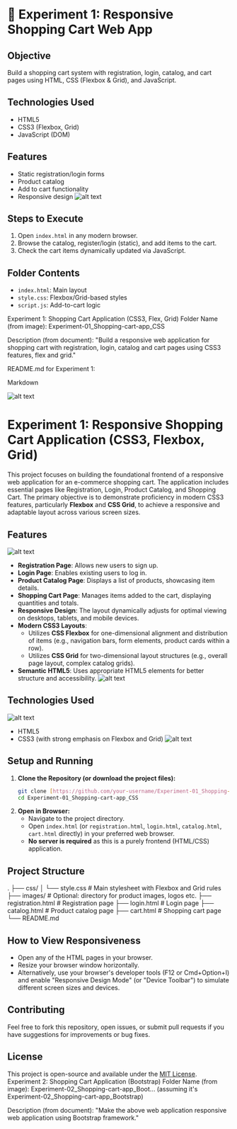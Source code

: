 # 🛒 Experiment 1: Responsive Shopping Cart Web App

## Objective
Build a shopping cart system with registration, login, catalog, and cart pages using HTML, CSS (Flexbox & Grid), and JavaScript.

## Technologies Used
- HTML5
- CSS3 (Flexbox, Grid)
- JavaScript (DOM)

## Features
- Static registration/login forms
- Product catalog
- Add to cart functionality
- Responsive design
![alt text](<images/command panel.png>)
## Steps to Execute
1. Open `index.html` in any modern browser.
2. Browse the catalog, register/login (static), and add items to the cart.
3. Check the cart items dynamically updated via JavaScript.

## Folder Contents
- `index.html`: Main layout
- `style.css`: Flexbox/Grid-based styles
- `script.js`: Add-to-cart logic


Experiment 1: Shopping Cart Application (CSS3, Flex, Grid)
Folder Name (from image): Experiment-01_Shopping-cart-app_CSS

Description (from document): "Build a responsive web application for shopping cart with registration, login, catalog and cart pages using CSS3 features, flex and grid."

README.md for Experiment 1:

Markdown

![alt text](images/login.png)


# Experiment 1: Responsive Shopping Cart Application (CSS3, Flexbox, Grid)

This project focuses on building the foundational frontend of a responsive web application for an e-commerce shopping cart. The application includes essential pages like Registration, Login, Product Catalog, and Shopping Cart. The primary objective is to demonstrate proficiency in modern CSS3 features, particularly **Flexbox** and **CSS Grid**, to achieve a responsive and adaptable layout across various screen sizes.

## Features
![alt text](images/open.png)
* **Registration Page**: Allows new users to sign up.
* **Login Page**: Enables existing users to log in.
* **Product Catalog Page**: Displays a list of products, showcasing item details.
* **Shopping Cart Page**: Manages items added to the cart, displaying quantities and totals.
* **Responsive Design**: The layout dynamically adjusts for optimal viewing on desktops, tablets, and mobile devices.
* **Modern CSS3 Layouts**:
    * Utilizes **CSS Flexbox** for one-dimensional alignment and distribution of items (e.g., navigation bars, form elements, product cards within a row).
    * Utilizes **CSS Grid** for two-dimensional layout structures (e.g., overall page layout, complex catalog grids).
* **Semantic HTML5**: Uses appropriate HTML5 elements for better structure and accessibility.
![alt text](images/registration.png)
## Technologies Used
![alt text](<images/shopping cart.png>)
* HTML5
* CSS3 (with strong emphasis on Flexbox and Grid)
![alt text](<images/user profile.png>)
## Setup and Running

1.  **Clone the Repository (or download the project files):**
    ```bash
    git clone [https://github.com/your-username/Experiment-01_Shopping-cart-app_CSS.git](https://github.com/your-username/Experiment-01_Shopping-cart-app_CSS.git)
    cd Experiment-01_Shopping-cart-app_CSS
    ```
2.  **Open in Browser:**
    * Navigate to the project directory.
    * Open `index.html` (or `registration.html`, `login.html`, `catalog.html`, `cart.html` directly) in your preferred web browser.
    * **No server is required** as this is a purely frontend (HTML/CSS) application.

## Project Structure

.
├── css/
│   └── style.css           # Main stylesheet with Flexbox and Grid rules
├── images/                 # Optional: directory for product images, logos etc.
├── registration.html       # Registration page
├── login.html              # Login page
├── catalog.html            # Product catalog page
├── cart.html               # Shopping cart page
└── README.md


## How to View Responsiveness

* Open any of the HTML pages in your browser.
* Resize your browser window horizontally.
* Alternatively, use your browser's developer tools (F12 or Cmd+Option+I) and enable "Responsive Design Mode" (or "Device Toolbar") to simulate different screen sizes and devices.

## Contributing

Feel free to fork this repository, open issues, or submit pull requests if you have suggestions for improvements or bug fixes.


## License

This project is open-source and available under the [MIT License](LICENSE-optional-if-you-add-one).
Experiment 2: Shopping Cart Application (Bootstrap)
Folder Name (from image): Experiment-02_Shopping-cart-app_Boot... (assuming it's Experiment-02_Shopping-cart-app_Bootstrap)

Description (from document): "Make the above web application responsive web application using Bootstrap framework."
